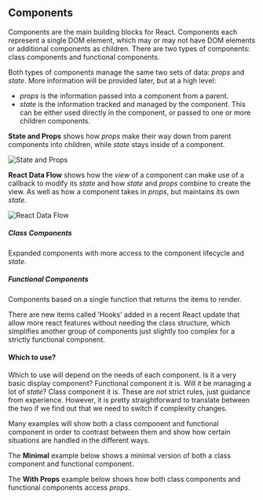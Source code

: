 ## Components

Components are the main building blocks for React. Components each represent a single DOM element, which may or may not have DOM elements or additional components as children. There are two types of components: class components and functional components.

Both types of components manage the same two sets of data: _props_ and _state_. More information will be provided later, but at a high level:
* _props_ is the information passed into a component from a parent.
* _state_ is the information tracked and managed by the component. This can be either used directly in the component, or passed to one or more children components.

__State and Props__ shows how _props_ make their way down from parent components into children, while _state_ stays inside of a component.

![State and Props](/first-to-react/diagrams/stateandprops.png)

__React Data Flow__ shows how the _view_ of a component can make use of a callback to modify its _state_ and how _state_ and _props_ combine to create the view. As well as how a component takes in _props_, but maintains its own _state_.

![React Data Flow](/first-to-react/diagrams/reactdataflow.png)

##### Class Components

Expanded components with more access to the component lifecycle and _state_.

##### Functional Components

Components based on a single function that returns the items to render.

There are new items called ‘Hooks’ added in a recent React update that allow more react features without needing the class structure, which simplifies another group of components just slightly too complex for a strictly functional component.

#### Which to use?

Which to use will depend on the needs of each component. Is it a very basic display component? Functional component it is. Will it be managing a lot of _state_? Class component it is. These are _not_ strict rules, just guidance from experience. However, it is pretty straightforward to translate between the two if we find out that we need to switch if complexity changes.

Many examples will show both a class component and functional component in order to contrast between them and show how certain situations are handled in the different ways.

The __Minimal__ example below shows a minimal version of both a class component and functional component.

The __With Props__ example below shows how both class components and functional components access _props_.
